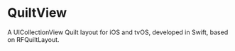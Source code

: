 # QuiltView
A UICollectionView Quilt layout for iOS and tvOS, developed in Swift, based on RFQuiltLayout.
